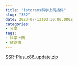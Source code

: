 ```yaml
---
title: "istoreos科学上网插件"
slug: "352"
date: 2023-07-13T03:30:00.000Z
categories:
- 分享
tags:
- 科学上网
- 软路由
---
```


[SSR-Plus_x86_update.zip][1]


  [1]: https://blogcdn.asbid.cn/2023/07/13/1689218891.zip
